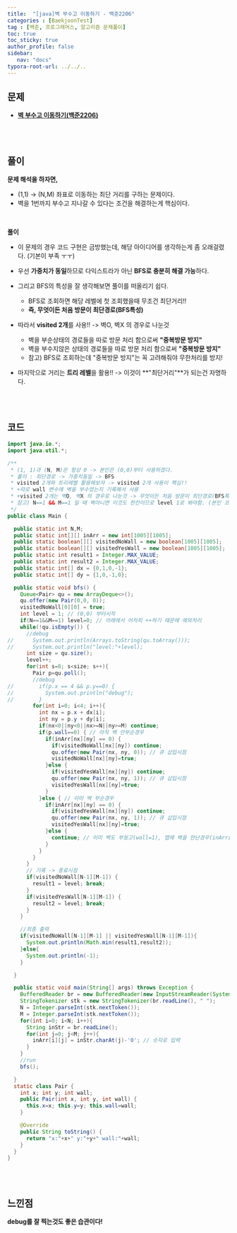 ```yaml
---
title:  "[java]벽 부수고 이동하기 - 백준2206"
categories : [BaekjoonTest]
tag : [백준, 프로그래머스, 알고리즘 문제풀이]
toc: true
toc_sticky: true
author_profile: false
sidebar:
   nav: "docs"
typora-root-url: ../../..
---
```




## 문제

* **[벽 부수고 이동하기(백준2206)](https://www.acmicpc.net/problem/2206)**

<br><br>

## 풀이

**문제 해석을 하자면,**

* (1,1) -> (N,M) 좌표로 이동하는 최단 거리를 구하는 문제이다.
* 벽을 1번까지 부수고 지나갈 수 있다는 조건을 해결하는게 핵심이다.

<br>

**풀이**

* 이 문제의 경우 코드 구현은 금방했는데, 해당 아이디어를 생각하는게 좀 오래걸렸다. (기본이 부족 ㅜㅜ)
* 우선 **가중치가 동일**하므로 다익스트라가 아닌 **BFS로 충분히 해결 가능**하다.
* 그리고 BFS의 특성을 잘 생각해보면 풀이를 떠올리기 쉽다.
  * BFS로 조회하면 해당 레벨에 첫 조회했을때 무조건 최단거리!! 
  * **즉, 무엇이든 처음 방문이 최단경로(BFS특성)**

* 따라서 **visited 2개**를 사용!! -> 벽O, 벽X 의 경우로 나눈것
  * 벽을 부순상태의 경로들을 따로 방문 처리 함으로써 **"중복방문 방지"**
  * 벽을 부수지않은 상태의 경로들을 따로 방문 처리 함으로써 **"중복방문 방지"**
  * 참고) BFS로 조회하는데 "중복방문 방지"는 꼭 고려해줘야 무한처리를 방지!

* 마지막으로 거리는 **트리 레벨**을 활용!! -> 이것이 **"최단거리"**가 되는건 자명하다.

<br><br>

## 코드

```java
import java.io.*;
import java.util.*;

/**
 * (1, 1)과 (N, M)은 항상 0 -> 본인은 (0,0)부터 사용하겠다.
 * 풀이 : 최단경로 -> 가중치동일 -> BFS
 * visited 2개와 트리레벨 활용해보자 -> visited 2개 사용이 핵심!!
 * +따로 wall 변수에 벽을 부수었는지 기록해서 사용
 * +visited 2개는 벽O, 벽X 의 경우로 나눈것 -> 무엇이든 처음 방문이 최단경로(BFS특성)
 * 참고) N==1 && M==1 일 때 벽아니면 이것도 한칸이므로 level 1로 봐야함. (본인 코드는 level 2로 나오게 짜서 따로 예외처리 함)
 */
public class Main {

  public static int N,M;
  public static int[][] inArr = new int[1005][1005];
  public static boolean[][] visitedNoWall = new boolean[1005][1005];
  public static boolean[][] visitedYesWall = new boolean[1005][1005];
  public static int result1 = Integer.MAX_VALUE;
  public static int result2 = Integer.MAX_VALUE;
  public static int[] dx = {0,1,0,-1};
  public static int[] dy = {1,0,-1,0};

  public static void bfs() {
    Queue<Pair> qu = new ArrayDeque<>();
    qu.offer(new Pair(0,0, 0));
    visitedNoWall[0][0] = true;
    int level = 1; // (0,0) 부터시작
    if(N==1&&M==1) level=0; // 아래에서 어차피 ++하기 때문에 예외처리
    while(!qu.isEmpty()) {
      //debug
//      System.out.println(Arrays.toString(qu.toArray()));
//      System.out.println("level:"+level);
      int size = qu.size();
      level++;
      for(int s=0; s<size; s++){
        Pair p=qu.poll();
        //debug
//        if(p.x == 4 && p.y==0) {
//          System.out.println("debug");
//        }
        for(int i=0; i<4; i++){
          int nx = p.x + dx[i];
          int ny = p.y + dy[i];
          if(nx<0||ny<0||nx>=N||ny>=M) continue;
          if(p.wall==0) { // 아직 벽 안부순경우
            if(inArr[nx][ny] == 0) {
              if(visitedNoWall[nx][ny]) continue;
              qu.offer(new Pair(nx, ny, 0)); // 큐 삽입시점
              visitedNoWall[nx][ny]=true;
            }else {
              if(visitedYesWall[nx][ny]) continue;
              qu.offer(new Pair(nx, ny, 1)); // 큐 삽입시점
              visitedYesWall[nx][ny]=true;
            }
          }else { // 이미 벽 부순경우
            if(inArr[nx][ny] == 0) {
              if(visitedYesWall[nx][ny]) continue;
              qu.offer(new Pair(nx, ny, 1)); // 큐 삽입시점
              visitedYesWall[nx][ny]=true;
            }else {
              continue; // 이미 벽도 부쉈고(wall=1), 맵에 벽을 만난경우(inArr[nx][ny]=1)
            }
          }
        }
      }
      // 기록 -> 종료시점
      if(visitedNoWall[N-1][M-1]) {
        result1 = level; break;
      }
      if(visitedYesWall[N-1][M-1]) {
        result2 = level; break;
      }
    }

    //최종 출력
    if(visitedNoWall[N-1][M-1] || visitedYesWall[N-1][M-1]){
      System.out.println(Math.min(result1,result2));
    }else{
      System.out.println(-1);
    }

  }

  public static void main(String[] args) throws Exception {
    BufferedReader br = new BufferedReader(new InputStreamReader(System.in));
    StringTokenizer stk = new StringTokenizer(br.readLine(), " ");
    N = Integer.parseInt(stk.nextToken());
    M = Integer.parseInt(stk.nextToken());
    for(int i=0; i<N; i++){
      String inStr = br.readLine();
      for(int j=0; j<M; j++){
        inArr[i][j] = inStr.charAt(j)-'0'; // 숫자로 입력
      }
    }
    //run
    bfs();

  }
  static class Pair {
    int x; int y; int wall;
    public Pair(int x, int y, int wall) {
      this.x=x; this.y=y; this.wall=wall;
    }

    @Override
    public String toString() {
      return "x:"+x+" y:"+y+" wall:"+wall;
    }
  }
}
```

<br>**<br>**

## **느낀점**

**debug를 잘 찍는것도 좋은 습관이다!**
